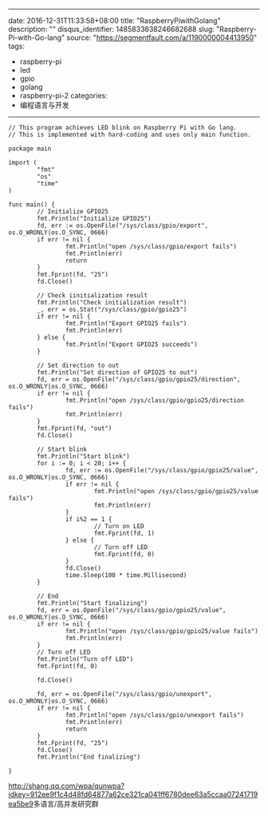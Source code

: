 
---
date: 2016-12-31T11:33:58+08:00
title: "RaspberryPiwithGolang"
description: ""
disqus_identifier: 1485833638246682688
slug: "Raspberry-Pi-with-Go-lang"
source: "https://segmentfault.com/a/1190000004413950"
tags: 
- raspberry-pi 
- led 
- gpio 
- golang 
- raspberry-pi-2 
categories:
- 编程语言与开发
---

    // This program achieves LED blink on Raspberry Pi with Go lang.
    // This is implemented with hard-coding and uses only main function.

    package main

    import (
            "fmt"
            "os"
            "time"
    )

    func main() {
            // Initialize GPIO25
            fmt.Println("Initialize GPIO25")
            fd, err := os.OpenFile("/sys/class/gpio/export", os.O_WRONLY|os.O_SYNC, 0666)
            if err != nil {
                    fmt.Println("open /sys/class/gpio/export fails")
                    fmt.Println(err)
                    return
            }
            fmt.Fprint(fd, "25")
            fd.Close()

            // Check iinitialization result
            fmt.Println("Check initialization result")
            _, err = os.Stat("/sys/class/gpio/gpio25")
            if err != nil {
                    fmt.Println("Export GPIO25 fails")
                    fmt.Println(err)
            } else {
                    fmt.Println("Export GPIO25 succeeds")
            }

            // Set direction to out
            fmt.Println("Set direction of GPIO25 to out")
            fd, err = os.OpenFile("/sys/class/gpio/gpio25/direction", os.O_WRONLY|os.O_SYNC, 0666)
            if err != nil {
                    fmt.Println("open /sys/class/gpio/gpio25/direction fails")
                    fmt.Println(err)
            }
            fmt.Fprint(fd, "out")
            fd.Close()

            // Start blink
            fmt.Println("Start blink")
            for i := 0; i < 20; i++ {
                    fd, err := os.OpenFile("/sys/class/gpio/gpio25/value", os.O_WRONLY|os.O_SYNC, 0666)
                    if err != nil {
                            fmt.Println("open /sys/class/gpio/gpio25/value fails")
                            fmt.Println(err)
                    }
                    if i%2 == 1 {
                            // Turn on LED
                            fmt.Fprint(fd, 1)
                    } else {
                            // Turn off LED
                            fmt.Fprint(fd, 0)
                    }
                    fd.Close()
                    time.Sleep(100 * time.Millisecond)
            }

            // End
            fmt.Println("Start finalizing")
            fd, err = os.OpenFile("/sys/class/gpio/gpio25/value", os.O_WRONLY|os.O_SYNC, 0666)
            if err != nil {
                    fmt.Println("open /sys/class/gpio/gpio25/value fails")
                    fmt.Println(err)
            }
            // Turn off LED
            fmt.Println("Turn off LED")
            fmt.Fprint(fd, 0)

            fd.Close()

            fd, err = os.OpenFile("/sys/class/gpio/unexport", os.O_WRONLY|os.O_SYNC, 0666)
            if err != nil {
                    fmt.Println("open /sys/class/gpio/unexport fails")
                    fmt.Println(err)
                    return
            }
            fmt.Fprint(fd, "25")
            fd.Close()
            fmt.Println("End finalizing")

    }

<http://shang.qq.com/wpa/qunwpa?idkey=912ee9f1c4d48fd64877a62ce321ca041ff6780dee63a5ccaa07241719ea5be9>多语言/高并发研究群

